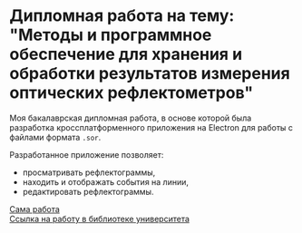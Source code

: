 # Дипломная работа на тему: **"Методы и программное обеспечение для хранения и обработки результатов измерения оптических рефлектометров"**

Моя бакалаврская дипломная работа, в основе которой была разработка кроссплатформенного приложения на Electron для работы с файлами формата `.sor`.

Разработанное приложение позволяет:
- просматривать рефлектограммы,
- находить и отображать события на линии,
- редактировать рефлектограммы.

[Сама работа](/report/index.pdf) \
[Ссылка на работу в библиотеке университета](http://lib.sut.ru/jirbis2_spbgut/index.php?option=com_irbis&view=irbis&Itemid=108&task=set_static_req&bns_string=IBIS,RP,UDOCS,PERIO,TR&req_irb=<.>I=1905141<.>)
